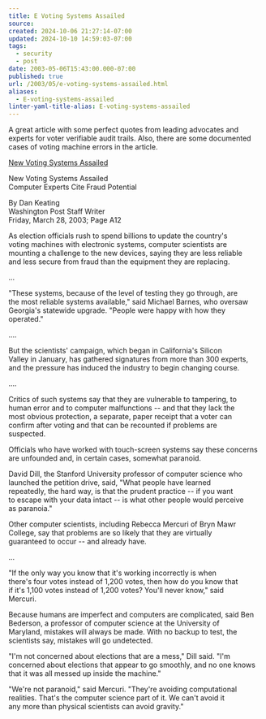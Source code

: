 ```yaml
---
title: E Voting Systems Assailed
source: 
created: 2024-10-06 21:27:14-07:00
updated: 2024-10-10 14:59:03-07:00
tags:
  - security
  - post
date: 2003-05-06T15:43:00.000-07:00
published: true
url: /2003/05/e-voting-systems-assailed.html
aliases:
  - E-voting-systems-assailed
linter-yaml-title-alias: E-voting-systems-assailed
---
```



A great article with some perfect quotes from leading advocates and experts for voter verifiable audit trails. Also, there are some documented cases of voting machine errors in the article.  
  
[New Voting Systems Assailed](https://www.washingtonpost.com/ac2/wp-dyn/A39241-2003Mar27?language=printer)  
  
New Voting Systems Assailed  
Computer Experts Cite Fraud Potential  
  
By Dan Keating  
Washington Post Staff Writer  
Friday, March 28, 2003; Page A12  
  
As election officials rush to spend billions to update the country's  
voting machines with electronic systems, computer scientists are  
mounting a challenge to the new devices, saying they are less reliable  
and less secure from fraud than the equipment they are replacing.  
  
...  
  
"These systems, because of the level of testing they go through, are  
the most reliable systems available," said Michael Barnes, who oversaw  
Georgia's statewide upgrade. "People were happy with how they  
operated."  
  
....  
  
But the scientists' campaign, which began in California's Silicon  
Valley in January, has gathered signatures from more than 300 experts,  
and the pressure has induced the industry to begin changing course.  
  
....  
  
Critics of such systems say that they are vulnerable to tampering, to  
human error and to computer malfunctions -- and that they lack the  
most obvious protection, a separate, paper receipt that a voter can  
confirm after voting and that can be recounted if problems are  
suspected.  
  
Officials who have worked with touch-screen systems say these concerns  
are unfounded and, in certain cases, somewhat paranoid.  
  
David Dill, the Stanford University professor of computer science who  
launched the petition drive, said, "What people have learned  
repeatedly, the hard way, is that the prudent practice -- if you want  
to escape with your data intact -- is what other people would perceive  
as paranoia."  
  
Other computer scientists, including Rebecca Mercuri of Bryn Mawr  
College, say that problems are so likely that they are virtually  
guaranteed to occur -- and already have.  
  
...  
  
"If the only way you know that it's working incorrectly is when  
there's four votes instead of 1,200 votes, then how do you know that  
if it's 1,100 votes instead of 1,200 votes? You'll never know," said  
Mercuri.  
  
Because humans are imperfect and computers are complicated, said Ben  
Bederson, a professor of computer science at the University of  
Maryland, mistakes will always be made. With no backup to test, the  
scientists say, mistakes will go undetected.  
  
"I'm not concerned about elections that are a mess," Dill said. "I'm  
concerned about elections that appear to go smoothly, and no one knows  
that it was all messed up inside the machine."  
  
"We're not paranoid," said Mercuri. "They're avoiding computational  
realities. That's the computer science part of it. We can't avoid it  
any more than physical scientists can avoid gravity."